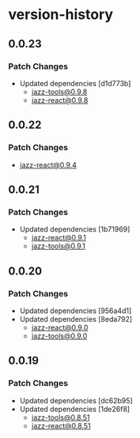 # version-history

## 0.0.23

### Patch Changes

- Updated dependencies [d1d773b]
  - jazz-tools@0.9.8
  - jazz-react@0.9.8

## 0.0.22

### Patch Changes

- jazz-react@0.9.4

## 0.0.21

### Patch Changes

- Updated dependencies [1b71969]
  - jazz-react@0.9.1
  - jazz-tools@0.9.1

## 0.0.20

### Patch Changes

- Updated dependencies [956a4d1]
- Updated dependencies [8eda792]
  - jazz-react@0.9.0
  - jazz-tools@0.9.0

## 0.0.19

### Patch Changes

- Updated dependencies [dc62b95]
- Updated dependencies [1de26f8]
  - jazz-tools@0.8.51
  - jazz-react@0.8.51
